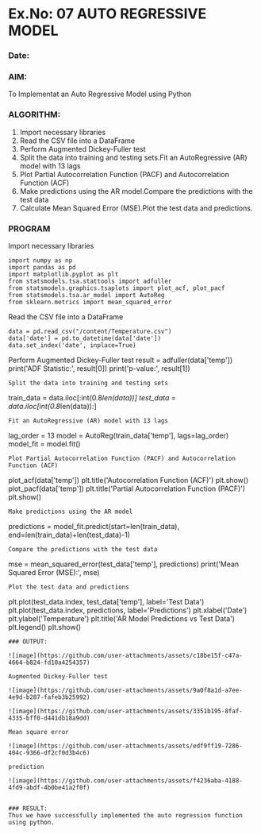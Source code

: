 # Ex.No: 07                                       AUTO REGRESSIVE MODEL
### Date: 



### AIM:
To Implementat an Auto Regressive Model using Python
### ALGORITHM:
1. Import necessary libraries
2. Read the CSV file into a DataFrame
3. Perform Augmented Dickey-Fuller test
4. Split the data into training and testing sets.Fit an AutoRegressive (AR) model with 13 lags
5. Plot Partial Autocorrelation Function (PACF) and Autocorrelation Function (ACF)
6. Make predictions using the AR model.Compare the predictions with the test data
7. Calculate Mean Squared Error (MSE).Plot the test data and predictions.
### PROGRAM
Import necessary libraries
```
import numpy as np
import pandas as pd
import matplotlib.pyplot as plt
from statsmodels.tsa.stattools import adfuller
from statsmodels.graphics.tsaplots import plot_acf, plot_pacf
from statsmodels.tsa.ar_model import AutoReg
from sklearn.metrics import mean_squared_error
```
Read the CSV file into a DataFrame
```
data = pd.read_csv("/content/Temperature.csv")  
data['date'] = pd.to_datetime(data['date'])
data.set_index('date', inplace=True)
```
Perform Augmented Dickey-Fuller test
result = adfuller(data['temp']) 
print('ADF Statistic:', result[0])
print('p-value:', result[1])
```
Split the data into training and testing sets
```
train_data = data.iloc[:int(0.8*len(data))]
test_data = data.iloc[int(0.8*len(data)):]
```
Fit an AutoRegressive (AR) model with 13 lags
```
lag_order = 13
model = AutoReg(train_data['temp'], lags=lag_order)
model_fit = model.fit()
```
Plot Partial Autocorrelation Function (PACF) and Autocorrelation Function (ACF)
```
plot_acf(data['temp'])
plt.title('Autocorrelation Function (ACF)')
plt.show()
plot_pacf(data['temp'])
plt.title('Partial Autocorrelation Function (PACF)')
plt.show()
```
Make predictions using the AR model
```
predictions = model_fit.predict(start=len(train_data), end=len(train_data)+len(test_data)-1)
```
Compare the predictions with the test data
```
mse = mean_squared_error(test_data['temp'], predictions)
print('Mean Squared Error (MSE):', mse)
```
Plot the test data and predictions
```
plt.plot(test_data.index, test_data['temp'], label='Test Data')
plt.plot(test_data.index, predictions, label='Predictions')
plt.xlabel('Date')
plt.ylabel('Temperature')
plt.title('AR Model Predictions vs Test Data')
plt.legend()
plt.show()
```
### OUTPUT:

![image](https://github.com/user-attachments/assets/c18be15f-c47a-4664-b824-fd10a4254357)

Augmented Dickey-Fuller test

![image](https://github.com/user-attachments/assets/9a0f8a1d-a7ee-4e9d-b287-fafeb3b25992)

![image](https://github.com/user-attachments/assets/3351b195-8faf-4335-bff0-d441db18a9dd)

Mean square error

![image](https://github.com/user-attachments/assets/edf9ff19-7286-404c-9366-df2cf0d3b4c6)

prediction

![image](https://github.com/user-attachments/assets/f4236aba-4188-4fd9-abdf-4b0be41a2f0f)


### RESULT:
Thus we have successfully implemented the auto regression function using python.
